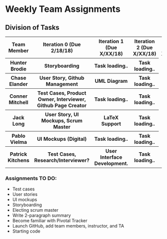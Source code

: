 # Weekly Team Assignments
## Division of Tasks

<html>
<body>

<table style="width:100%">
  <tr>
    <th>Team Member</th>
    <th>Iteration 0 (Due 2/18/18) </th>
    <th>Iteration 1 (Due X/XX/18) </th>
    <th>Iteration 2 (Due X/XX/18) </th>
    <th>Iteration 3 (Due X/XX/18) </th>
  </tr>
  
  <tr>
    <th> Hunter Brodie </th>
    <th> Storyboarding </th>
    <th> Task loading.. </th>
    <th> Task loading.. </th>
  </tr>
  
  <tr>
    <th> Chase Elander </th>
    <th> User Story, Github Management </th>
    <th> UML Diagram </th>
    <th> Task loading.. </th>
  </tr>
  
  <tr>
    <th> Conner Mitchell </th>
    <th> Test Cases, Product Owner, Interviewer, Github Page Creator </th>
    <th> Task loading.. </th>
    <th> Task loading.. </th>
  </tr>

  <tr>
    <th> Jack Long </th>
    <th> User Story, UI Mockups, Scrum Master </th>
    <th> LaTeX Support </th>
    <th> Task loading.. </th>
  </tr>
  
  <tr>
    <th> Pablo Vielma </th>
    <th> UI Mockups (Digital) </th>
    <th> Task loading.. </th>
    <th> Task loading.. </th>
  </tr>
  
  <tr>
    <th> Patrick Kitchens </th>
    <th> Test Cases, Research/Interviewer? </th>
    <th> User Interface Development. </th>
    <th> Task loading.. </th>
  </tr>
 
</table>

</body>
</html>

### Assignments TO DO:
* Test cases
* User stories
* UI mockups
* Storyboarding
* Electing scrum master
* Write 2-paragraph summary
* Become familiar with Pivotal Tracker
* Launch GitHub, add team members, instructor, and TA
* Starting code

